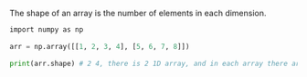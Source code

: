 The shape of an array is the number of elements in each dimension.

```python
import numpy as np  
  
arr = np.array([[1, 2, 3, 4], [5, 6, 7, 8]])  
  
print(arr.shape) # 2 4, there is 2 1D array, and in each array there are 4 numbers
```